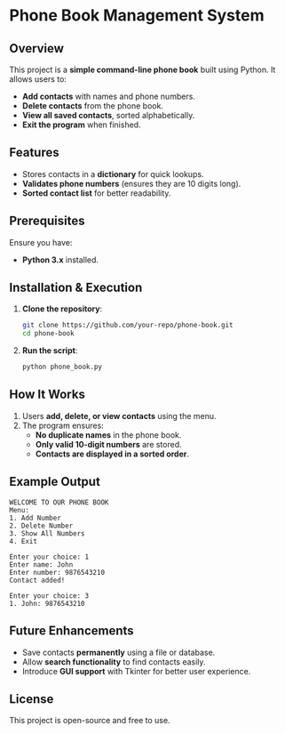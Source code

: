# **Phone Book Management System**
## **Overview**
This project is a **simple command-line phone book** built using Python. It allows users to:
- **Add contacts** with names and phone numbers.
- **Delete contacts** from the phone book.
- **View all saved contacts**, sorted alphabetically.
- **Exit the program** when finished.

## **Features**
- Stores contacts in a **dictionary** for quick lookups.
- **Validates phone numbers** (ensures they are 10 digits long).
- **Sorted contact list** for better readability.

## **Prerequisites**
Ensure you have:
- **Python 3.x** installed.

## **Installation & Execution**
1. **Clone the repository**:
   ```sh
   git clone https://github.com/your-repo/phone-book.git
   cd phone-book
   ```
2. **Run the script**:
   ```sh
   python phone_book.py
   ```

## **How It Works**
1. Users **add, delete, or view contacts** using the menu.
2. The program ensures:
   - **No duplicate names** in the phone book.
   - **Only valid 10-digit numbers** are stored.
   - **Contacts are displayed in a sorted order**.

## **Example Output**
```
WELCOME TO OUR PHONE BOOK
Menu:
1. Add Number
2. Delete Number
3. Show All Numbers
4. Exit

Enter your choice: 1
Enter name: John
Enter number: 9876543210
Contact added!

Enter your choice: 3
1. John: 9876543210
```

## **Future Enhancements**
- Save contacts **permanently** using a file or database.
- Allow **search functionality** to find contacts easily.
- Introduce **GUI support** with Tkinter for better user experience.

## **License**
This project is open-source and free to use.
